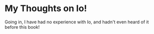 # My Thoughts on Io!

Going in, I have had no experience with Io, and hadn't even heard of it before this book!
